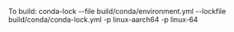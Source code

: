 To build: conda-lock --file build/conda/environment.yml --lockfile build/conda/conda-lock.yml -p linux-aarch64 -p linux-64
